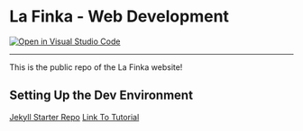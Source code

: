 # La Finka - Web Development

[![Open in Visual Studio Code](https://img.shields.io/badge/Open%20in-Visal%20Studio%20Code-blue?style=for-the-badge&logo=visualstudiocode)](https://open.vscode.dev/ndrsc3/laFinka.space)

--- 
This is the public repo of the La Finka website!

## Setting Up the Dev Environment
[Jekyll Starter Repo](https://github.com/mloberg/jekyll-starter)
[Link To Tutorial](https://powers-hell.com/2021/07/25/build-a-jekyll-development-environment-with-vs-code-remote-containers/)
